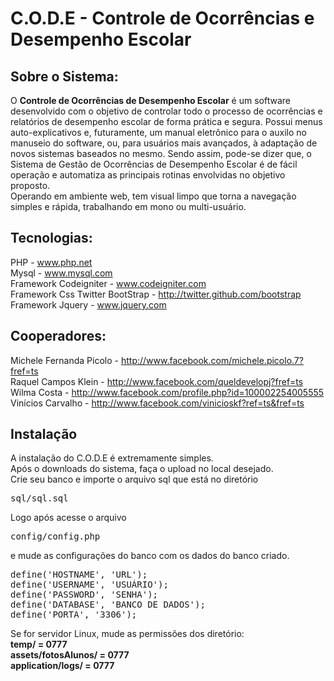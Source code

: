 <h1>C.O.D.E - Controle de Ocorrências e Desempenho Escolar</h1>

<h2>Sobre o Sistema:</h2>

<p>O <b>Controle de Ocorrências de Desempenho Escolar</b> é um software desenvolvido com o objetivo 
de controlar todo o processo de ocorrências e relatórios de desempenho escolar de forma prática e segura. 
Possui menus auto-explicativos e, futuramente, um manual eletrônico para o auxilo no manuseio do 
software, ou, para usuários mais avançados, à adaptação de novos sistemas baseados no mesmo. 
Sendo assim, pode-se dizer que, o Sistema de Gestão de Ocorrências de Desempenho Escolar é de 
fácil operação e automatiza as principais rotinas envolvidas no objetivo proposto.<br>
Operando em ambiente web, tem visual limpo que torna a navegação simples e rápida, 
trabalhando em mono ou multi-usuário.</p>

<h2>Tecnologias:</h2>

PHP - www.php.net<br>
Mysql - www.mysql.com<br>
Framework Codeigniter - www.codeigniter.com<br>
Framework Css Twitter BootStrap - http://twitter.github.com/bootstrap<br>
Framework Jquery - www.jquery.com<br>

<h2>Cooperadores:</h2>

Michele Fernanda Picolo - http://www.facebook.com/michele.picolo.7?fref=ts<br>
Raquel Campos Klein - http://www.facebook.com/queldevelopj?fref=ts<br>
Wilma Costa - http://www.facebook.com/profile.php?id=100002254005555<br>
Vinícios Carvalho - http://www.facebook.com/vinicioskf?ref=ts&fref=ts<br>

<h2>Instalação</h2>

A instalação do C.O.D.E é extremamente simples.<br>
Após o downloads do sistema, faça o upload no local desejado.<br>
Crie seu banco e importe o arquivo sql que está no diretório 
<pre>sql/sql.sql</pre>
Logo após acesse o arquivo <pre>config/config.php</pre> e mude as configurações do banco 
com os dados do banco criado.
<pre>
define('HOSTNAME', 'URL');
define('USERNAME', 'USUÁRIO');
define('PASSWORD', 'SENHA');
define('DATABASE', 'BANCO DE DADOS');
define('PORTA', '3306');    
</pre>
Se for servidor Linux, mude as permissões dos diretório:<br>
<b>temp/ = 0777<br></b>
<b>assets/fotosAlunos/ = 0777<br></b>
<b>application/logs/ = 0777<br></b>
       

